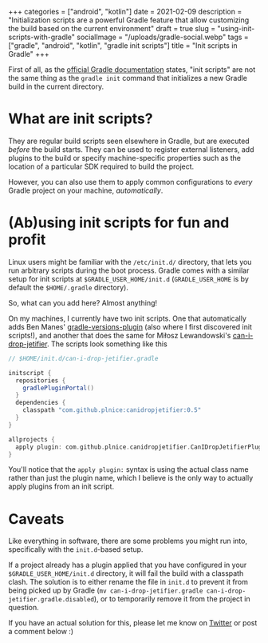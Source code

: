 +++
categories = ["android", "kotlin"]
date = 2021-02-09
description = "Initialization scripts are a powerful Gradle feature that allow customizing the build based on the current environment"
draft = true
slug = "using-init-scripts-with-gradle"
socialImage = "/uploads/gradle-social.webp"
tags = ["gradle", "android", "kotlin", "gradle init scripts"]
title = "Init scripts in Gradle"
+++

First of all, as the [official Gradle documentation] states, "init scripts" are not the same thing as the `gradle init` command that initializes a new Gradle build in the current directory.


# What are init scripts?

They are regular build scripts seen elsewhere in Gradle, but are executed *before* the build starts. They can be used to register external listeners, add plugins to the build or specify machine-specific properties such as the location of a particular SDK required to build the project.

However, you can also use them to apply common configurations to *every* Gradle project on your machine, *automatically*.

# (Ab)using init scripts for fun and profit

Linux users might be familiar with the `/etc/init.d/` directory, that lets you run arbitrary scripts during the boot process. Gradle comes with a similar setup for init scripts at `$GRADLE_USER_HOME/init.d` (`GRADLE_USER_HOME` is by default the `$HOME/.gradle` directory).

So, what can you add here? Almost anything!

On my machines, I currently have two init scripts. One that automatically adds Ben Manes' [gradle-versions-plugin] (also where I first discovered init scripts!), and another that does the same for Miłosz Lewandowski's [can-i-drop-jetifier]. The scripts look something like this

```groovy
// $HOME/init.d/can-i-drop-jetifier.gradle

initscript {
  repositories {
    gradlePluginPortal()
  }
  dependencies {
    classpath "com.github.plnice:canidropjetifier:0.5"
  }
}

allprojects {
  apply plugin: com.github.plnice.canidropjetifier.CanIDropJetifierPlugin
}
```

You'll notice that the `apply plugin:` syntax is using the actual class name rather than just the plugin name, which I believe is the only way to actually apply plugins from an init script.

# Caveats

Like everything in software, there are some problems you might run into, specifically with the `init.d`-based setup.

If a project already has a plugin applied that you have configured in your `$GRADLE_USER_HOME/init.d` directory, it will fail the build with a classpath clash. The solution is to either rename the file in `init.d` to prevent it from being picked up by Gradle (`mv can-i-drop-jetifier.gradle can-i-drop-jetifier.gradle.disabled`), or to temporarily remove it from the project in question.

If you have an actual solution for this, please let me know on [Twitter] or post a comment below :)


[official Gradle documentation]: https://docs.gradle.org/6.8.2/userguide/init_scripts.html
[gradle-versions-plugin]: https://github.com/ben-manes/gradle-versions-plugin
[can-i-drop-jetifier]: https://github.com/plnice/can-i-drop-jetifier
[twitter]: https://twitter.com/msfjarvis
